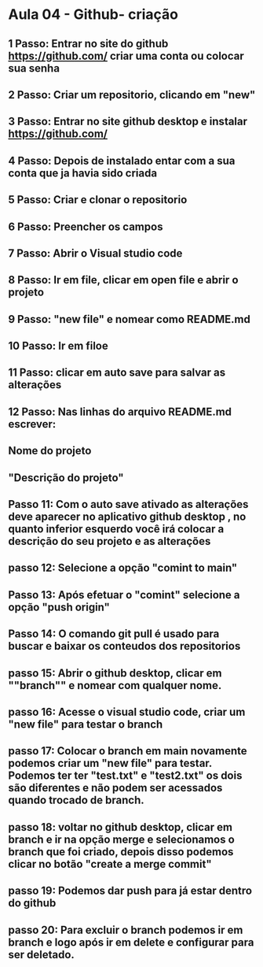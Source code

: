 # Aula 04 -  Github- criação

## 1 Passo: Entrar no site do github https://github.com/ criar uma conta ou colocar sua senha

## 2 Passo: Criar um repositorio, clicando em "new"

## 3 Passo: Entrar no site github desktop e instalar https://github.com/

## 4 Passo: Depois de instalado entar com a sua conta que ja havia sido criada 

## 5 Passo: Criar e clonar o repositorio

## 6 Passo: Preencher os campos

## 7 Passo: Abrir o Visual studio code

## 8 Passo: Ir em file, clicar em open file e abrir o projeto

## 9 Passo: "new file" e nomear como README.md

## 10 Passo: Ir em filoe

## 11  Passo:  clicar em auto save para salvar  as alterações 

## 12  Passo: Nas linhas do arquivo README.md  escrever:

## Nome do projeto
## "Descrição do projeto"

## Passo 11: Com o auto save ativado as alterações deve aparecer no aplicativo github desktop , no quanto inferior esquerdo você irá colocar a descrição do seu projeto e as alterações

## passo 12: Selecione a opção "comint to main"

## Passo 13: Após efetuar o "comint" selecione a opção "push origin"

## Passo 14:  O comando git pull é usado para buscar e baixar os conteudos dos repositorios 


## passo 15: Abrir o github desktop, clicar em ""branch"" e nomear com qualquer nome.

## passo 16: Acesse o visual studio code, criar um "new file" para testar o branch

## passo 17: Colocar o branch em main novamente podemos criar um "new file" para testar. Podemos ter ter "test.txt" e "test2.txt" os dois são diferentes e não podem ser acessados quando trocado de branch.

## passo 18: voltar no github desktop, clicar em branch e ir na opção merge e selecionamos o branch que foi criado, depois disso podemos clicar no botão "create a merge commit"

## passo 19: Podemos dar push para já estar dentro do github

## passo 20: Para excluir o branch podemos ir em branch e logo após ir em delete e configurar para ser deletado.

